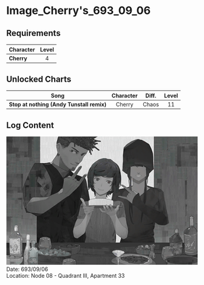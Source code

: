 # Image_Cherry's_693_09_06
## Requirements
|Character |Level|
|----------|:---:|
|**Cherry**|  4  |

## Unlocked Charts
|                  Song                   |Character|Diff.|Level|
|-----------------------------------------|:-------:|:---:|:---:|
|**Stop at nothing (Andy Tunstall remix)**| Cherry  |Chaos| 11  |

## Log Content
![chos0801.png](./attachments/chos0801.png)
Date: 693/09/06<br>
Location: Node 08 \- Quadrant III, Apartment 33<br>

